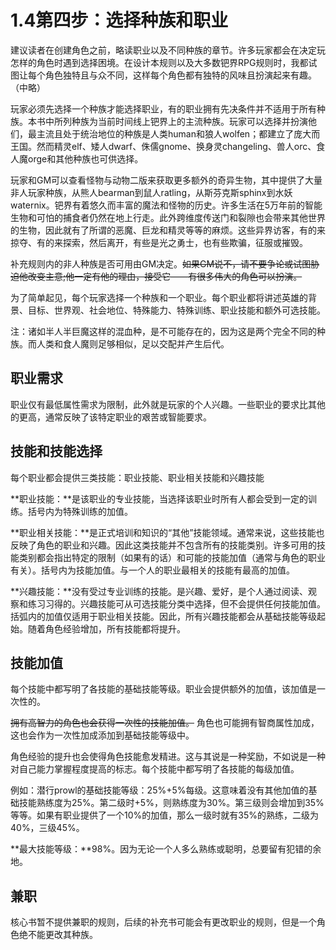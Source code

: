 # 1.4第四步：选择种族和职业

建议读者在创建角色之前，略读职业以及不同种族的章节。许多玩家都会在决定玩怎样的角色时遇到选择困境。在设计本规则以及大多数钯界RPG规则时，我都试图让每个角色独特且与众不同，这样每个角色都有独特的风味且扮演起来有趣。（中略）

玩家必须先选择一个种族才能选择职业，有的职业拥有先决条件并不适用于所有种族。本书中所列种族为当前时间线上钯界上的主流种族。玩家可以选择并扮演他们，最主流且处于统治地位的种族是人类human和狼人wolfen；都建立了庞大而王国。然而精灵elf、矮人dwarf、侏儒gnome、换身灵changeling、兽人orc、食人魔orge和其他种族也可供选择。

玩家和GM可以查看怪物与动物二版来获取更多额外的奇异生物，其中提供了大量非人玩家种族，从熊人bearman到鼠人ratling，从斯芬克斯sphinx到水妖waternix。钯界有着悠久而丰富的魔法和怪物的历史。许多生活在5万年前的智能生物和可怕的捕食者仍然在地上行走。此外跨维度传送门和裂隙也会带来其他世界的生物，因此就有了所谓的恶魔、巨龙和精灵等等的麻烦。这些异界访客，有的来掠夺、有的来探索，然后离开，有些是光之勇士，也有些欺骗，征服或摧毁。

补充规则内的非人种族是否可用由GM决定。~~如果GM说不，请不要争论或试图胁迫他改变主意;他一定有他的理由，接受它——有很多伟大的角色可以扮演。~~

为了简单起见，每个玩家选择一个种族和一个职业。每个职业都将讲述英雄的背景、目标、世界观、社会地位、特殊能力、特殊训练、职业技能和额外可选技能。

注：诸如半人半巨魔这样的混血种，是不可能存在的，因为这是两个完全不同的种族。而人类和食人魔则足够相似，足以交配并产生后代。

## 职业需求

职业仅有最低属性需求为限制，此外就是玩家的个人兴趣。一些职业的要求比其他的更高，通常反映了该特定职业的艰苦或智能要求。

## 技能和技能选择

每个职业都会提供三类技能：职业技能、职业相关技能和兴趣技能

**职业技能：**是该职业的专业技能，当选择该职业时所有人都会受到一定的训练。括号内为特殊训练的加值。

**职业相关技能：**是正式培训和知识的“其他”技能领域。通常来说，这些技能也反映了角色的职业和兴趣。因此这类技能并不包含所有的技能类别。许多可用的技能类别都会指出特定的限制（如果有的话）和可能的技能加值（通常与角色的职业有关）。括号内为技能加值。与一个人的职业最相关的技能有最高的加值。

**兴趣技能：**没有受过专业训练的技能。是兴趣、爱好，是个人通过阅读、观察和练习习得的。兴趣技能可从可选技能分类中选择，但不会提供任何技能加值。括弧内的加值仅适用于职业相关技能。因此，所有兴趣技能都会从基础技能等级起始。随着角色经验增加，所有技能都将提升。

## 技能加值

每个技能中都写明了各技能的基础技能等级。职业会提供额外的加值，该加值是一次性的。

~~拥有高智力的角色也会获得一次性的技能加值。~~
角色也可能拥有智商属性加成，这也会作为一次性加成添加到基础技能等级中。

角色经验的提升也会使得角色技能愈发精进。这与其说是一种奖励，不如说是一种对自己能力掌握程度提高的标志。每个技能中都写明了各技能的每级加值。

例如：潜行prowl的基础技能等级：25%+5%每级。这意味着没有其他加值的基础技能熟练度为25%。第二级时+5%，则熟练度为30%。第三级则会增加到35%等等。如果有职业提供了一个10%的加值，那么一级时就有35%的熟练，二级为40%，三级45%。

**最大技能等级：**98%。因为无论一个人多么熟练或聪明，总要留有犯错的余地。

## 兼职

核心书暂不提供兼职的规则，后续的补充书可能会有更改职业的规则，但是一个角色绝不能更改其种族。
